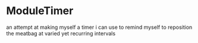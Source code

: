 # ModuleTimer
an attempt at making myself a timer i can use to remind myself to reposition the meatbag at varied yet recurring intervals
